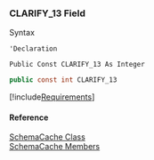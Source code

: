 ﻿### CLARIFY_13 Field

Syntax

```vbnet
'Declaration

Public Const CLARIFY_13 As Integer
```

```csharp
public const int CLARIFY_13
```

[!include[Requirements](../partials/requirements.md)]

#### Reference

[SchemaCache Class](fcSDK~FChoice.Foundation.Clarify.SchemaCache.md)  
[SchemaCache Members](fcSDK~FChoice.Foundation.Clarify.SchemaCache_members.md)